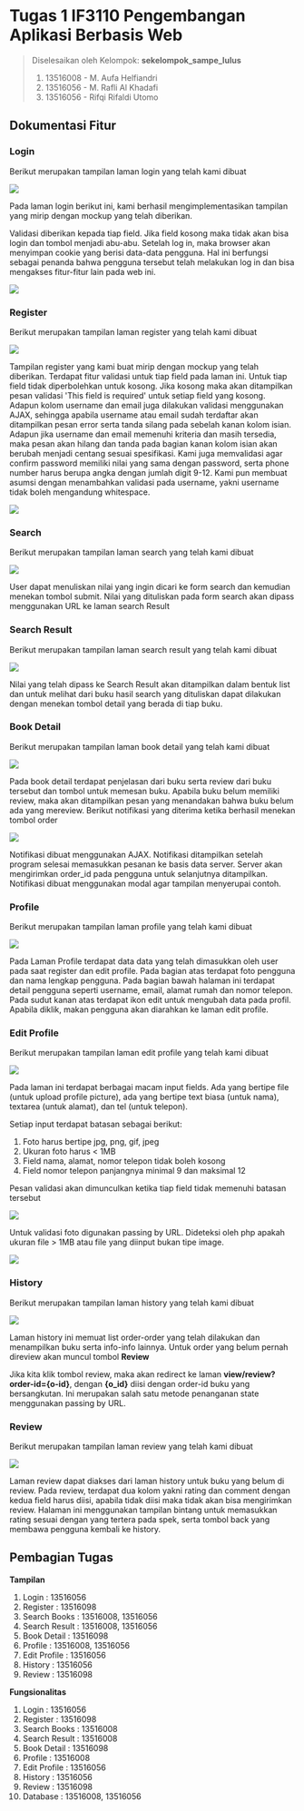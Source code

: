 # Tugas 1 IF3110 Pengembangan Aplikasi Berbasis Web

> Diselesaikan oleh Kelompok: **sekelompok_sampe_lulus**
> 1. 13516008 - M. Aufa Helfiandri
> 2. 13516056 - M. Rafli Al Khadafi
> 3. 13516056 - Rifqi Rifaldi Utomo

## Dokumentasi Fitur

### Login
Berikut merupakan tampilan laman login yang telah kami dibuat

![](screenshoots/login.png)

Pada laman login berikut ini, kami berhasil mengimplementasikan tampilan yang mirip dengan mockup yang telah diberikan.

Validasi diberikan kepada tiap field. Jika field kosong maka tidak akan bisa login dan tombol menjadi abu-abu.
Setelah log in, maka browser akan menyimpan cookie yang berisi data-data pengguna. Hal ini berfungsi sebagai penanda bahwa pengguna tersebut telah melakukan log in dan bisa mengakses fitur-fitur lain pada web ini.

![](screenshoots/login-validation.png)

### Register
Berikut merupakan tampilan laman register yang telah kami dibuat

![](screenshoots/register.png)

Tampilan register yang kami buat mirip dengan mockup yang telah diberikan. 
Terdapat fitur validasi untuk tiap field pada laman ini. Untuk tiap field tidak diperbolehkan untuk kosong. Jika kosong maka akan ditampilkan pesan validasi 'This field is required' untuk setiap field yang kosong. Adapun kolom username dan email juga dilakukan validasi menggunakan AJAX, sehingga apabila username atau email sudah terdaftar akan ditampilkan pesan error serta tanda silang pada sebelah kanan kolom isian. Adapun jika username dan email memenuhi kriteria dan masih tersedia, maka pesan akan hilang dan tanda pada bagian kanan kolom isian akan berubah menjadi centang sesuai spesifikasi. Kami juga memvalidasi agar confirm password memiliki nilai yang sama dengan password, serta phone number harus berupa angka dengan jumlah digit 9-12. Kami pun membuat asumsi dengan menambahkan validasi pada username, yakni username tidak boleh mengandung whitespace.

![](screenshoots/register-validation.png)


### Search
Berikut merupakan tampilan laman search yang telah kami dibuat

![](screenshoots/search.png)

User dapat menuliskan nilai yang ingin dicari ke form search dan kemudian menekan tombol submit. Nilai yang dituliskan pada form search akan dipass menggunakan URL ke laman search Result

### Search Result
Berikut merupakan tampilan laman search result yang telah kami dibuat

![](screenshoots/search-result.png)

Nilai yang telah dipass ke Search Result akan ditampilkan dalam bentuk list dan untuk melihat dari buku hasil search yang dituliskan dapat dilakukan dengan menekan tombol detail yang berada di tiap buku.

### Book Detail
Berikut merupakan tampilan laman book detail yang telah kami dibuat

![](screenshoots/detail.png)

Pada book detail terdapat penjelasan dari buku serta review dari buku tersebut dan tombol untuk memesan buku. Apabila buku belum memiliki review, maka akan ditampilkan pesan yang menandakan bahwa buku belum ada yang mereview.
Berikut notifikasi yang diterima ketika berhasil menekan tombol order

![](screenshoots/notification.png)

Notifikasi dibuat menggunakan AJAX. Notifikasi ditampilkan setelah program selesai memasukkan pesanan ke basis data server. Server akan mengirimkan order_id pada pengguna untuk selanjutnya ditampilkan. Notifikasi dibuat menggunakan modal agar tampilan menyerupai contoh.

### Profile
Berikut merupakan tampilan laman profile yang telah kami dibuat

![](screenshoots/profile.png)

Pada Laman Profile terdapat data data yang telah dimasukkan oleh user pada saat register dan edit profile. Pada bagian atas terdapat foto pengguna dan nama lengkap pengguna. Pada bagian bawah halaman ini terdapat detail pengguna seperti username, email, alamat rumah dan nomor telepon. Pada sudut kanan atas terdapat ikon edit untuk mengubah data pada profil. Apabila diklik, makan pengguna akan diarahkan ke laman edit profile.

### Edit Profile
Berikut merupakan tampilan laman edit profile yang telah kami dibuat

![](screenshoots/edit-profile.png)

Pada laman ini terdapat berbagai macam input fields. Ada yang bertipe file (untuk upload profile picture), ada yang bertipe text biasa (untuk nama), textarea (untuk alamat), dan tel (untuk telepon).

Setiap input terdapat batasan sebagai berikut:
1. Foto harus bertipe jpg, png, gif, jpeg
2. Ukuran foto harus < 1MB
3. Field nama, alamat, nomor telepon tidak boleh kosong
4. Field nomor telepon panjangnya minimal 9 dan maksimal 12

Pesan validasi akan dimunculkan ketika tiap field tidak memenuhi batasan tersebut

![](screenshoots/edit-profile-validation-1.png)

Untuk validasi foto digunakan passing by URL. Dideteksi oleh php apakah ukuran file > 1MB atau file yang diinput bukan tipe image.

![](screenshoots/edit-profile-validation-2.png)


### History
Berikut merupakan tampilan laman history yang telah kami dibuat

![](screenshoots/history.png)

Laman history ini memuat list order-order yang telah dilakukan dan menampilkan buku serta info-info lainnya. Untuk order yang belum pernah direview akan muncul tombol **Review**

Jika kita klik tombol review, maka akan redirect ke laman
**view/review?order-id={o-id}**, dengan **{o_id}** diisi dengan order-id buku yang bersangkutan. Ini merupakan salah satu metode penanganan state menggunakan passing by URL. 

### Review
Berikut merupakan tampilan laman review yang telah kami dibuat

![](screenshoots/review.png)

Laman review dapat diakses dari laman history untuk buku yang belum di review. Pada review, terdapat dua kolom yakni rating dan comment dengan kedua field harus diisi, apabila tidak diisi maka tidak akan bisa mengirimkan review. Halaman ini menggunakan tampilan bintang untuk memasukkan rating sesuai dengan yang tertera pada spek, serta tombol back yang membawa pengguna kembali ke history.


## Pembagian Tugas
**Tampilan**
1. Login : 13516056
2. Register : 13516098
3. Search Books : 13516008, 13516056
4. Search Result : 13516008, 13516056
5. Book Detail : 13516098
6. Profile : 13516008, 13516056
7. Edit Profile : 13516056
8. History : 13516056
9. Review : 13516098

**Fungsionalitas**
1. Login : 13516056
2. Register : 13516098
3. Search Books : 13516008
4. Search Result : 13516008
5. Book Detail : 13516098
6. Profile : 13516008
7. Edit Profile : 13516056
8. History : 13516056
9. Review : 13516098
10. Database : 13516008, 13516056